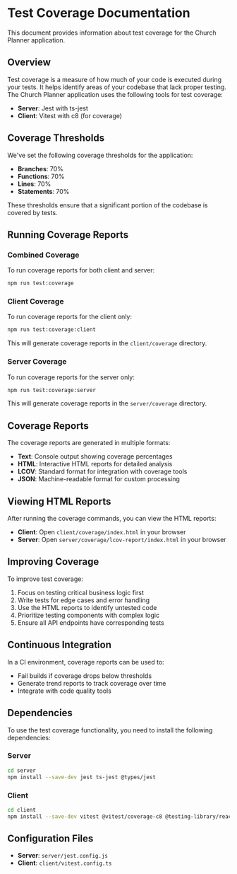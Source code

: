 # Test Coverage Documentation

This document provides information about test coverage for the Church Planner application.

## Overview

Test coverage is a measure of how much of your code is executed during your tests. It helps identify areas of your codebase that lack proper testing. The Church Planner application uses the following tools for test coverage:

- **Server**: Jest with ts-jest
- **Client**: Vitest with c8 (for coverage)

## Coverage Thresholds

We've set the following coverage thresholds for the application:

- **Branches**: 70%
- **Functions**: 70%
- **Lines**: 70%
- **Statements**: 70%

These thresholds ensure that a significant portion of the codebase is covered by tests.

## Running Coverage Reports

### Combined Coverage

To run coverage reports for both client and server:

```bash
npm run test:coverage
```

### Client Coverage

To run coverage reports for the client only:

```bash
npm run test:coverage:client
```

This will generate coverage reports in the `client/coverage` directory.

### Server Coverage

To run coverage reports for the server only:

```bash
npm run test:coverage:server
```

This will generate coverage reports in the `server/coverage` directory.

## Coverage Reports

The coverage reports are generated in multiple formats:

- **Text**: Console output showing coverage percentages
- **HTML**: Interactive HTML reports for detailed analysis
- **LCOV**: Standard format for integration with coverage tools
- **JSON**: Machine-readable format for custom processing

## Viewing HTML Reports

After running the coverage commands, you can view the HTML reports:

- **Client**: Open `client/coverage/index.html` in your browser
- **Server**: Open `server/coverage/lcov-report/index.html` in your browser

## Improving Coverage

To improve test coverage:

1. Focus on testing critical business logic first
2. Write tests for edge cases and error handling
3. Use the HTML reports to identify untested code
4. Prioritize testing components with complex logic
5. Ensure all API endpoints have corresponding tests

## Continuous Integration

In a CI environment, coverage reports can be used to:

- Fail builds if coverage drops below thresholds
- Generate trend reports to track coverage over time
- Integrate with code quality tools

## Dependencies

To use the test coverage functionality, you need to install the following dependencies:

### Server

```bash
cd server
npm install --save-dev jest ts-jest @types/jest
```

### Client

```bash
cd client
npm install --save-dev vitest @vitest/coverage-c8 @testing-library/react @testing-library/jest-dom
```

## Configuration Files

- **Server**: `server/jest.config.js`
- **Client**: `client/vitest.config.ts` 